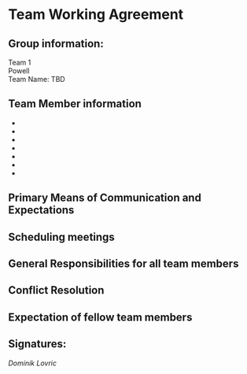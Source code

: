 # Team Working Agreement
## Group information:
Team 1 \
Powell \
Team Name: TBD
## Team Member information
-
-
-
-
-
-
-
## Primary Means of Communication and Expectations

## Scheduling meetings

## General Responsibilities for all team members

## Conflict Resolution

## Expectation of fellow team members

## Signatures:
*Dominik Lovric*
